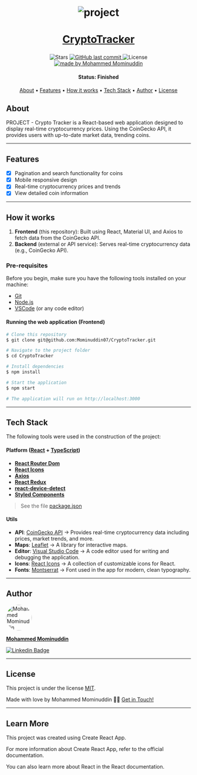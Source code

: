 <h1 align="center">
    <img alt="project" title="#About" src="./assets/banner.jpg" />
</h1>

<h1 align="center">
  <a href="#"> CryptoTracker</a>
</h1>

<h3 align="center"></h3>

<p align="center">

  <img alt="Stars" src="https://img.shields.io/github/stars/Mominuddin07/CryptoTracker?style=social">
  
  <a href="https://github.com/Mominuddin07/CryptoTracker">
    <img alt="GitHub last commit" src="https://img.shields.io/github/last-commit/Mominuddin07/CryptoTracker">
  </a>
    
  <img alt="License" src="https://img.shields.io/badge/license-MIT-brightgreen">

  <a href="https://github.com/Mominuddin07/">
    <img alt="made by Mohammed Mominuddin" src="https://img.shields.io/badge/made%20by-Mohammed%20Mominuddin-ff69b4">
  </a>
</p>

<h4 align="center"> 
	 Status: Finished
</h4>

<p align="center">
 <a href="#about">About</a> •
 <a href="#features">Features</a> •
 <a href="#how-it-works">How it works</a> • 
 <a href="#tech-stack">Tech Stack</a> •  
 <a href="#author">Author</a> • 
 <a href="#user-content-license">License</a>
</p>

## About

PROJECT - Crypto Tracker is a React-based web application designed to display real-time cryptocurrency prices. Using the CoinGecko API, it provides users with up-to-date market data, trending coins.

---

## Features

- [x] Pagination and search functionality for coins
- [x] Mobile responsive design
- [x] Real-time cryptocurrency prices and trends
- [x] View detailed coin information

---

## How it works

1. **Frontend** (this repository): Built using React, Material UI, and Axios to fetch data from the CoinGecko API.
2. **Backend** (external or API service): Serves real-time cryptocurrency data (e.g., CoinGecko API).

### Pre-requisites

Before you begin, make sure you have the following tools installed on your machine:
- [Git](https://git-scm.com)
- [Node.js](https://nodejs.org/en/)
- [VSCode](https://code.visualstudio.com/) (or any code editor)

#### Running the web application (Frontend)

```bash
# Clone this repository
$ git clone git@github.com:Mominuddin07/CryptoTracker.git

# Navigate to the project folder
$ cd CryptoTracker

# Install dependencies
$ npm install

# Start the application
$ npm start

# The application will run on http://localhost:3000

```

---

## Tech Stack

The following tools were used in the construction of the project:

#### **Platform** ([React](https://reactjs.org/) + [TypeScript](https://www.typescriptlang.org/))

- **[React Router Dom](https://github.com/ReactTraining/react-router/tree/master/packages/react-router-dom)**
- **[React Icons](https://react-icons.github.io/react-icons/)**
- **[Axios](https://github.com/axios/axios)**
- **[React Redux](https://github.com/reduxjs/react-redux)**
- **[react-device-detect](https://github.com/duskload/react-device-detect)**
- **[Styled Components](https://github.com/styled-components/styled-components)**

> See the file [package.json](https://github.com/evelinsteiger/README-template/blob/master/package.json)

#### **Utils**

- **API**: [CoinGecko API](https://www.coingecko.com/en/api) → Provides real-time cryptocurrency data including prices, market trends, and more.
- **Maps**: [Leaflet](https://react-leaflet.js.org/en/) → A library for interactive maps.
- **Editor**: [Visual Studio Code](https://code.visualstudio.com/) → A code editor used for writing and debugging the application.
- **Icons**: [React Icons](https://react-icons.github.io/react-icons/) → A collection of customizable icons for React.
- **Fonts**: [Montserrat](https://fonts.google.com/specimen/Montserrat) → Font used in the app for modern, clean typography.


---

## Author

<a href="https://www.linkedin.com/in/mohammed-mominuddin-350180259/">
 <img style="border-radius: 50%;" src="https://media-exp1.licdn.com/dms/image/C4E03AQFY3bB4gWUEVw/profile-displayphoto-shrink_200_200/0/1638286563108?e=1651708800&v=beta&t=WQhkU4GF5vPmHiAb788WkvXJaXnyKhYz5oarqqcfGBA" width="70px;" alt="Mohammed Mominuddin"/>
 <br />
 <p><b>Mohammed Mominuddin</b></p></a>
 
[![Linkedin Badge](https://img.shields.io/badge/-Mohammed%20Mominuddin-blue?style=flat-square&logo=Linkedin&logoColor=white&link=https://www.linkedin.com/in/mohammed-mominuddin-350180259/)](https://www.linkedin.com/in/mohammed-mominuddin-350180259/)


---

## License

This project is under the license [MIT](./LICENSE).

Made with love by Mohammed Mominuddin 👋🏽 [Get in Touch!](https://www.linkedin.com/in/mohammed-mominuddin-350180259/)

---

## Learn More

This project was created using Create React App.

For more information about Create React App, refer to the official documentation.

You can also learn more about React in the React documentation.
